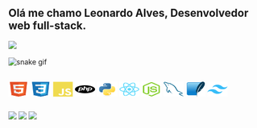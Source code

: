 ## Olá me chamo Leonardo Alves, Desenvolvedor web full-stack.

<picture>
<source
  srcset="https://github-readme-stats.vercel.app/api?username=leozinnh&show_icons=true&theme=dracula"
  media="(prefers-color-scheme: dark)"
/>
<source
  srcset="https://github-readme-stats.vercel.app/api?username=leozinnh&show_icons=true"
  media="(prefers-color-scheme: light), (prefers-color-scheme: no-preference)"
/>
<img src="https://github-readme-stats.vercel.app/api?username=leozinnh&show_icons=true" />
</picture>


  ![snake gif](https://github.com/Leozinnh/Leozinnh/blob/output/github-contribution-grid-snake.gif)



<div style="display: inline_block"><br>
  <img align="center" alt="Leo-HTML" height="30" width="40" src="https://raw.githubusercontent.com/devicons/devicon/master/icons/html5/html5-original.svg">
  <img align="center" alt="Leo-CSS" height="30" width="40" src="https://raw.githubusercontent.com/devicons/devicon/master/icons/css3/css3-original.svg">
  <img align="center" alt="Leo-Js" height="30" width="40" src="https://raw.githubusercontent.com/devicons/devicon/master/icons/javascript/javascript-plain.svg">
  <img align="center" alt="Leo-PHP" height="30" width="40" src="https://raw.githubusercontent.com/devicons/devicon/master/icons/php/php-plain.svg">
  <img align="center" alt="Leo-Python" height="30" width="40" src="https://raw.githubusercontent.com/devicons/devicon/master/icons/python/python-original.svg">
  <img align="center" alt="Leo-Python" height="30" width="40" src="https://raw.githubusercontent.com/devicons/devicon/master/icons/react/react-original.svg">
  <img align="center" alt="Leo-Python" height="30" width="40" src="https://raw.githubusercontent.com/devicons/devicon/master/icons/nodejs/nodejs-original.svg">
  <img align="center" alt="Leo-Python" height="30" width="40" src="https://raw.githubusercontent.com/devicons/devicon/master/icons/mysql/mysql-original.svg">
  <img align="center" alt="Leo-Python" height="30" width="40" src="https://raw.githubusercontent.com/devicons/devicon/master/icons/sqlite/sqlite-original.svg">
  <img align="center" alt="Leo-Tailwind" height="30" width="40" src="https://raw.githubusercontent.com/devicons/devicon/master/icons/tailwindcss/tailwindcss-plain.svg">
</div>
  
  ##
 
<div> 
  <a href="https://instagram.com/leozinnhh" target="_blank"><img src="https://img.shields.io/badge/-Instagram-%23E4405F?style=for-the-badge&logo=instagram&logoColor=white" target="_blank"></a>
  <a href = "mailto:leonardoaf65572005@gmail.com"><img src="https://img.shields.io/badge/-Gmail-%23333?style=for-the-badge&logo=gmail&logoColor=white" target="_blank"></a>
  <a href="https://www.linkedin.com/in/leonardo-af/" target="_blank"><img src="https://img.shields.io/badge/-LinkedIn-%230077B5?style=for-the-badge&logo=linkedin&logoColor=white" target="_blank"></a> 
</div>
